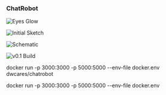 ### ChatRobot
![Eyes Glow](images/chatrobot-eyes.gif)

![Initial Sketch](images/chatrobot-sketch.png)

![Schematic](schematic/schematic.png)

![v0.1 Build](images/chatrobot.v0.1.build.jpg)

 docker run -p 3000:3000 -p 5000:5000 --env-file docker.env dwcares/chatrobot

docker run -p 3000:3000 -p 5000:5000 --env-file docker.env <token>

